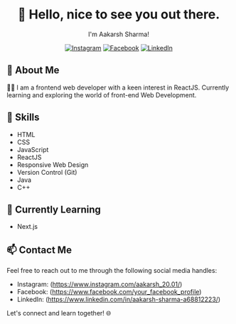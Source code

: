 <div align="center">

# 👋 Hello, nice to see you out there.
I'm Aakarsh Sharma!


[![Instagram](https://img.shields.io/badge/-Instagram-E4405F?style=flat&logo=instagram&logoColor=white)](https://www.instagram.com/aakarsh_20.01)
[![Facebook](https://img.shields.io/badge/-Facebook-1877F2?style=flat&logo=facebook&logoColor=white)](https://www.facebook.com/your_facebook_profile)
[![LinkedIn](https://img.shields.io/badge/-LinkedIn-0077B5?style=flat&logo=linkedin&logoColor=white)](https://www.linkedin.com/in/aakarsh-sharma-a68812223/)

</div>

## 🌟 About Me

👩‍💻 I am a frontend web developer with a keen interest in ReactJS. Currently learning and exploring the world of front-end Web Development.

## 🚀 Skills

- HTML
- CSS
- JavaScript
- ReactJS
- Responsive Web Design
- Version Control (Git)
- Java
- C++

## 🌱 Currently Learning

- Next.js


## 📫 Contact Me

Feel free to reach out to me through the following social media handles:

- Instagram: (https://www.instagram.com/aakarsh_20.01/)
- Facebook: (https://www.facebook.com/your_facebook_profile)
- LinkedIn: (https://www.linkedin.com/in/aakarsh-sharma-a68812223/)

Let's connect and learn together! 🌐

